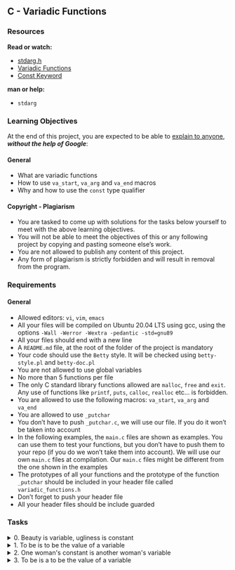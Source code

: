 ## C - Variadic Functions
### Resources
**Read or watch:**
- [stdarg.h](https://en.wikipedia.org/wiki/Stdarg.h)
- [Variadic Functions](https://www.gnu.org/software/libc/manual/html_node/Variadic-Functions.html)
- [Const Keyword](https://www.youtube.com/watch?v=1W4oyuOdXv8)

**man or help:**
- ```stdarg```

### Learning Objectives
At the end of this project, you are expected to be able to [explain to anyone](https://fs.blog/feynman-learning-technique/?fbclid=IwAR2K5_BGPVo0QjJXkOIIqNsqcXK4lTskPWJvA0asKQIGtCPWaQBdKmj1Ztg), ***without the help of Google***:

#### General
- What are variadic functions
- How to use ```va_start```, ```va_arg``` and ```va_end``` macros
- Why and how to use the ```const``` type qualifier

#### Copyright - Plagiarism
- You are tasked to come up with solutions for the tasks below yourself to meet with the above learning objectives.
- You will not be able to meet the objectives of this or any following project by copying and pasting someone else’s work.
- You are not allowed to publish any content of this project.
- Any form of plagiarism is strictly forbidden and will result in removal from the program.

### Requirements
#### General
- Allowed editors: ```vi```, ```vim```, ```emacs```
- All your files will be compiled on Ubuntu 20.04 LTS using gcc, using the options ```-Wall -Werror -Wextra -pedantic -std=gnu89```
- All your files should end with a new line
- A ```README.md``` file, at the root of the folder of the project is mandatory
- Your code should use the ```Betty``` style. It will be checked using ```betty-style.pl``` and ```betty-doc.pl```
- You are not allowed to use global variables
- No more than 5 functions per file
- The only C standard library functions allowed are ```malloc```, ```free``` and ```exit```. Any use of functions like ```printf```, ```puts```, ```calloc```, ```realloc``` etc... is forbidden.
- You are allowed to use the following macros: ```va_start```, ```va_arg``` and ```va_end```
- You are allowed to use ```_putchar```
- You don’t have to push ```_putchar.c```, we will use our file. If you do it won’t be taken into account
- In the following examples, the ```main.c``` files are shown as examples. You can use them to test your functions, but you don’t have to push them to your repo (if you do we won’t take them into account). We will use our own ```main.c``` files at compilation. Our ```main.c``` files might be different from the one shown in the examples
- The prototypes of all your functions and the prototype of the function ```_putchar``` should be included in your header file called ```variadic_functions.h```
- Don’t forget to push your header file
- All your header files should be include guarded

### Tasks

<details>
<summary>0. Beauty is variable, ugliness is constant</summary>

Write a function that returns the sum of all its parameters.
- Prototype: ```int sum_them_all(const unsigned int n, ...);```
- If ```n == 0```, return ```0```

```shell
julien@ubuntu:~/0x0f. variadic functions$ cat 0-main.c
#include <stdio.h>
#include "variadic_functions.h"

/**
 * main - check the code
 *
 * Return: Always 0.
 */
int main(void)
{
    int sum;

    sum = sum_them_all(2, 98, 1024);
    printf("%d\n", sum);
    sum = sum_them_all(4, 98, 1024, 402, -1024);
    printf("%d\n", sum);    
    return (0);
}
julien@ubuntu:~/0x0f. variadic functions$ gcc -Wall -pedantic -Werror -Wextra -std=gnu89 0-main.c 0-sum_them_all.c -o a
julien@ubuntu:~/0x0f. variadic functions$ ./a 
1122
500
julien@ubuntu:~/0x0f. variadic functions$
```
***
**Repo:**
- GitHub repository: ```alx-low_level_programming```
- Directory: ```0x10-variadic_functions```
- File: ```0-sum_them_all.c```
</details>


<details>
<summary>1. To be is to be the value of a variable</summary>

Write a function that prints numbers, followed by a new line.
- Prototype: ```void print_numbers(const char *separator, const unsigned int n, ...);```
- where ```separator``` is the string to be printed between numbers
- and ```n``` is the number of integers passed to the function
- You are allowed to use ```printf```
- If ```separator``` is ```NULL```, don’t print it
- Print a new line at the end of your function

```shell
julien@ubuntu:~/0x0f. variadic functions$ cat 1-main.c
#include "variadic_functions.h"

/**
 * main - check the code
 *
 * Return: Always 0.
 */
int main(void)
{
    print_numbers(", ", 4, 0, 98, -1024, 402);
    return (0);
}
julien@ubuntu:~/0x0f. variadic functions$ gcc -Wall -pedantic -Werror -Wextra -std=gnu89 1-main.c 1-print_numbers.c -o b
julien@ubuntu:~/0x0f. variadic functions$ ./b
0, 98, -1024, 402
julien@ubuntu:~/0x0f. variadic functions$
```
***
**Repo:**
- GitHub repository: ```alx-low_level_programming```
- Directory: ```0x10-variadic_functions```
- File: ```1-print_numbers.c```
</details>


<details>
<summary>2. One woman's constant is another woman's variable</summary>

Write a function that prints strings, followed by a new line.
- Prototype: ```void print_strings(const char *separator, const unsigned int n, ...);```
- where ```separator``` is the string to be printed between the strings
- and ```n``` is the number of strings passed to the function
- You are allowed to use ```printf```
- If ```separator``` is ```NULL```, don’t print it
- If one of the string is ```NULL```, print ```(nil)``` instead
- Print a new line at the end of your function

```shell
julien@ubuntu:~/0x0f. Variadic functions$ cat 2-main.c
#include "variadic_functions.h"

/**
 * main - check the code
 *
 * Return: Always 0.
 */
int main(void)
{
    print_strings(", ", 2, "Jay", "Django");
    return (0);
}
julien@ubuntu:~/0x0f. Variadic functions$ gcc -Wall -pedantic -Werror -Wextra -std=gnu89 2-main.c 2-print_strings.c -o c
julien@ubuntu:~/0x0f. Variadic functions$ ./c 
Jay, Django
julien@ubuntu:~/0x0f. Variadic functions$
```
***
**Repo:**
- GitHub repository: ```alx-low_level_programming```
- Directory: ```0x10-variadic_functions```
- File: ```2-print_strings.c```
</details>


<details>
<summary>3. To be is a to be the value of a variable</summary>

Write a program that prints anything.
- Prototype: ```void print_all(const char * const format, ...);```
- where format is a list of types of arguments passed to the function
	- ```c```: ```char```
	- ```i```: ```integer```
	- ```f```: ```float```
	- ```s```: ```char *``` (if the string is ```NULL```, print ```(nil)``` instead
	- any other char should be ignored
	- see example
- You are not allowed to use ```for```, ```goto```, ternary ```operator```, ```else```, ```do ... while```
- You can use a maximum of
	- 2 ```while``` loops
	- 2 ```if```
- You can declare a maximum of ```9``` variables
- You are allowed to use ```printf```
- Print a new line at the end of your function

```shell
julien@ubuntu:~/0x0f. Variadic functions$ cat 3-main.c
#include "variadic_functions.h"

/**
 * main - check the code
 *
 * Return: Always 0.
 */
int main(void)
{
    print_all("ceis", 'B', 3, "stSchool");
    return (0);
}
julien@ubuntu:~/0x0f. Variadic functions$ gcc -Wall -pedantic -Werror -Wextra -std=gnu89 3-main.c 3-print_all.c -o d
julien@ubuntu:~/0x0f. Variadic functions$ ./d 
B, 3, stSchool
julien@ubuntu:~/0x0f. Variadic functions$
```
***
**Repo:**
- GitHub repository: ```alx-low_level_programming```
- Directory: ```0x10-variadic_functions```
- File: ```3-print_all.c`
</details>
